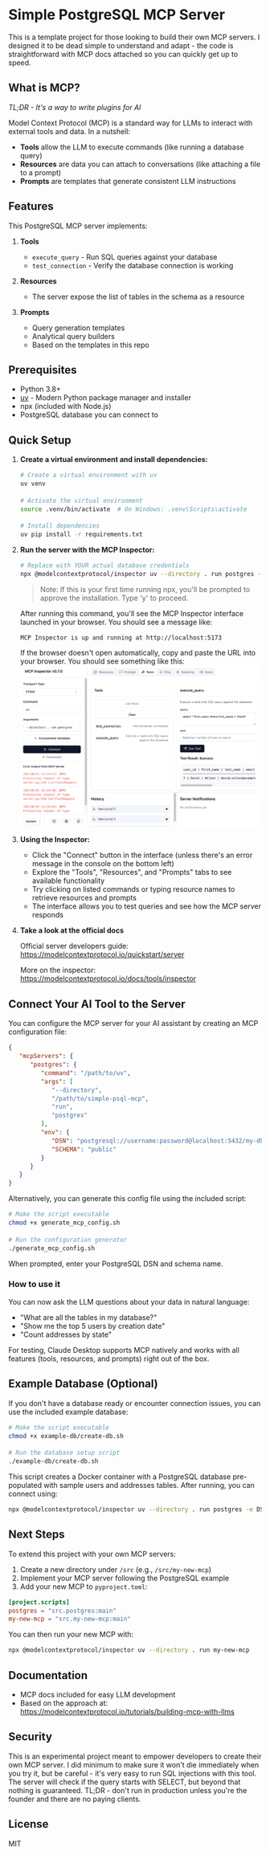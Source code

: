 # Simple PostgreSQL MCP Server

This is a template project for those looking to build their own MCP servers. I designed it to be dead simple to understand and adapt - the code is straightforward with MCP docs attached so you can quickly get up to speed.

## What is MCP?

*TL;DR - It's a way to write plugins for AI*

Model Context Protocol (MCP) is a standard way for LLMs to interact with external tools and data. In a nutshell:

- **Tools** allow the LLM to execute commands (like running a database query)
- **Resources** are data you can attach to conversations (like attaching a file to a prompt)
- **Prompts** are templates that generate consistent LLM instructions

## Features

This PostgreSQL MCP server implements:

1. **Tools**
   - `execute_query` - Run SQL queries against your database
   - `test_connection` - Verify the database connection is working

2. **Resources**
   - The server expose the list of tables in the schema as a resource

3. **Prompts**
   - Query generation templates
   - Analytical query builders
   - Based on the templates in this repo

## Prerequisites

- Python 3.8+
- [uv](https://github.com/astral-sh/uv) - Modern Python package manager and installer
- npx (included with Node.js)
- PostgreSQL database you can connect to

## Quick Setup

1. **Create a virtual environment and install dependencies:**
   ```bash
   # Create a virtual environment with uv
   uv venv
   
   # Activate the virtual environment
   source .venv/bin/activate  # On Windows: .venv\Scripts\activate
   
   # Install dependencies
   uv pip install -r requirements.txt
   ```

2. **Run the server with the MCP Inspector:**
   ```bash
   # Replace with YOUR actual database credentials
   npx @modelcontextprotocol/inspector uv --directory . run postgres -e DSN=postgresql://username:password@hostname:port/database -e SCHEMA=public
   ```

   > Note: If this is your first time running npx, you'll be prompted to approve the installation. Type 'y' to proceed.

   After running this command, you'll see the MCP Inspector interface launched in your browser. You should see a message like:
   ```
   MCP Inspector is up and running at http://localhost:5173
   ```

   If the browser doesn't open automatically, copy and paste the URL into your browser. You should see something like this:
   ![MCP Inspector Interface](inspector-screenshot.png)
3. **Using the Inspector:**
   - Click the "Connect" button in the interface (unless there's an error message in the console on the bottom left)
   - Explore the "Tools", "Resources", and "Prompts" tabs to see available functionality
   - Try clicking on listed commands or typing resource names to retrieve resources and prompts
   - The interface allows you to test queries and see how the MCP server responds

4. **Take a look at the official docs**

   Official server developers guide: https://modelcontextprotocol.io/quickstart/server

   More on the inspector: https://modelcontextprotocol.io/docs/tools/inspector

## Connect Your AI Tool to the Server

You can configure the MCP server for your AI assistant by creating an MCP configuration file:

```json
{
   "mcpServers": {
      "postgres": {
         "command": "/path/to/uv",
         "args": [
            "--directory",
            "/path/to/simple-psql-mcp",
            "run",
            "postgres"
         ],
         "env": {
            "DSN": "postgresql://username:password@localhost:5432/my-db",
            "SCHEMA": "public"
         }
      }
   }
}
```

Alternatively, you can generate this config file using the included script:

```bash
# Make the script executable
chmod +x generate_mcp_config.sh

# Run the configuration generator
./generate_mcp_config.sh
```

When prompted, enter your PostgreSQL DSN and schema name.

### How to use it

You can now ask the LLM questions about your data in natural language:
- "What are all the tables in my database?"
- "Show me the top 5 users by creation date"
- "Count addresses by state"

For testing, Claude Desktop supports MCP natively and works with all features (tools, resources, and prompts) right out of the box.

## Example Database (Optional)

If you don't have a database ready or encounter connection issues, you can use the included example database:

```bash
# Make the script executable
chmod +x example-db/create-db.sh

# Run the database setup script
./example-db/create-db.sh
```

This script creates a Docker container with a PostgreSQL database pre-populated with sample users and addresses tables. After running, you can connect using:

```bash
npx @modelcontextprotocol/inspector uv --directory . run postgres -e DSN=postgresql://postgres:postgres@localhost:5432/user_database -e SCHEMA=public
```

## Next Steps

To extend this project with your own MCP servers:

1. Create a new directory under `/src` (e.g., `/src/my-new-mcp`)
2. Implement your MCP server following the PostgreSQL example
3. Add your new MCP to `pyproject.toml`:

```toml
[project.scripts]
postgres = "src.postgres:main"
my-new-mcp = "src.my-new-mcp:main"
```

You can then run your new MCP with:

```bash
npx @modelcontextprotocol/inspector uv --directory . run my-new-mcp
```

## Documentation

- MCP docs included for easy LLM development
- Based on the approach at: https://modelcontextprotocol.io/tutorials/building-mcp-with-llms

## Security

This is an experimental project meant to empower developers to create their own MCP server. I did minimum to make sure it won't die immediately when you try it, but be careful - it's very easy to run SQL injections with this tool. The server will check if the query starts with SELECT, but beyond that nothing is guaranteed. TL;DR - don't run in production unless you're the founder and there are no paying clients.

## License

MIT